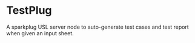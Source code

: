 # TestPlug 

A sparkplug USL server node to auto-generate test cases and test report when given an input sheet. 